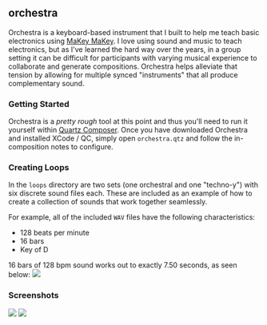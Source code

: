 ## orchestra

Orchestra is a keyboard-based instrument that I built to help me teach basic electronics using [MaKey MaKey](http://makeymakey.com). I love using sound and music to teach electronics, but as I've learned the hard way over the years, in a group setting it can be difficult for participants with varying musical experience to collaborate and generate compositions. Orchestra helps alleviate that tension by allowing for multiple synced "instruments" that all produce complementary sound.

### Getting Started
Orchestra is a *pretty rough* tool at this point and thus you'll need to run it yourself within [Quartz Composer](http://en.wikipedia.org/wiki/Quartz_Composer). Once you have downloaded Orchestra and installed XCode / QC, simply open `orchestra.qtz` and follow the in-composition notes to configure.

### Creating Loops
In the `loops` directory are two sets (one orchestral and one "techno-y") with six discrete sound files each. These are included as an example of how to create a collection of sounds that work together seamlessly.

For example, all of the included `WAV` files have the following characteristics:
- 128 beats per minute
- 16 bars
- Key of D

16 bars of 128 bpm sound works out to exactly 7.50 seconds, as seen below:
![](https://raw.github.com/thisandagain/orchestra/master/screenshots/peak.png)

### Screenshots
![](https://raw.github.com/thisandagain/orchestra/master/screenshots/patch.png)
![](https://raw.github.com/thisandagain/orchestra/master/screenshots/viewer.png)